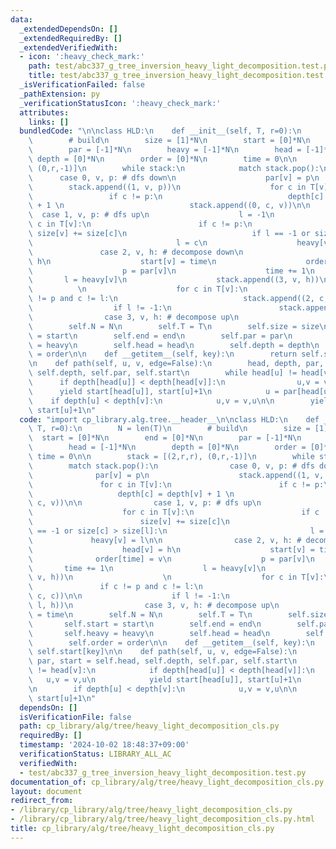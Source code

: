 ```yaml
---
data:
  _extendedDependsOn: []
  _extendedRequiredBy: []
  _extendedVerifiedWith:
  - icon: ':heavy_check_mark:'
    path: test/abc337_g_tree_inversion_heavy_light_decomposition.test.py
    title: test/abc337_g_tree_inversion_heavy_light_decomposition.test.py
  _isVerificationFailed: false
  _pathExtension: py
  _verificationStatusIcon: ':heavy_check_mark:'
  attributes:
    links: []
  bundledCode: "\n\nclass HLD:\n    def __init__(self, T, r=0):\n        N = len(T)\n\
    \        # build\n        size = [1]*N\n        start = [0]*N\n        end = [0]*N\n\
    \        par = [-1]*N\n        heavy = [-1]*N\n        head = [-1]*N\n       \
    \ depth = [0]*N\n        order = [0]*N\n        time = 0\n\n        stack = [(2,r,r),\
    \ (0,r,-1)]\n        while stack:\n            match stack.pop():\n          \
    \      case 0, v, p: # dfs down\n                    par[v] = p\n            \
    \        stack.append((1, v, p))\n                    for c in T[v]:\n       \
    \                 if c != p:\n                            depth[c] = depth[v]\
    \ + 1 \n                            stack.append((0, c, v))\n\n              \
    \  case 1, v, p: # dfs up\n                    l = -1\n                    for\
    \ c in T[v]:\n                        if c != p:\n                           \
    \ size[v] += size[c]\n                            if l == -1 or size[c] > size[l]:\n\
    \                                l = c\n                    heavy[v] = l\n\n \
    \               case 2, v, h: # decompose down\n                    head[v] =\
    \ h\n                    start[v] = time\n                    order[time] = v\n\
    \                    p = par[v]\n                    time += 1\n             \
    \       l = heavy[v]\n                    stack.append((3, v, h))\n          \
    \          \n                    for c in T[v]:\n                        if c\
    \ != p and c != l:\n                            stack.append((2, c, c))\n\n  \
    \                  if l != -1:\n                        stack.append((2, l, h))\n\
    \                case 3, v, h: # decompose up\n                    end[v] = time\n\
    \        self.N = N\n        self.T = T\n        self.size = size\n        self.start\
    \ = start\n        self.end = end\n        self.par = par\n        self.heavy\
    \ = heavy\n        self.head = head\n        self.depth = depth\n        self.order\
    \ = order\n\n    def __getitem__(self, key):\n        return self.start[key]\n\
    \n    def path(self, u, v, edge=False):\n        head, depth, par, start = self.head,\
    \ self.depth, self.par, self.start\n        while head[u] != head[v]:\n      \
    \      if depth[head[u]] < depth[head[v]]:\n                u,v = v,u\n      \
    \      yield start[head[u]], start[u]+1\n            u = par[head[u]]\n\n    \
    \    if depth[u] < depth[v]:\n            u,v = v,u\n\n        yield start[v]+edge,\
    \ start[u]+1\n"
  code: "import cp_library.alg.tree.__header__\n\nclass HLD:\n    def __init__(self,\
    \ T, r=0):\n        N = len(T)\n        # build\n        size = [1]*N\n      \
    \  start = [0]*N\n        end = [0]*N\n        par = [-1]*N\n        heavy = [-1]*N\n\
    \        head = [-1]*N\n        depth = [0]*N\n        order = [0]*N\n       \
    \ time = 0\n\n        stack = [(2,r,r), (0,r,-1)]\n        while stack:\n    \
    \        match stack.pop():\n                case 0, v, p: # dfs down\n      \
    \              par[v] = p\n                    stack.append((1, v, p))\n     \
    \               for c in T[v]:\n                        if c != p:\n         \
    \                   depth[c] = depth[v] + 1 \n                            stack.append((0,\
    \ c, v))\n\n                case 1, v, p: # dfs up\n                    l = -1\n\
    \                    for c in T[v]:\n                        if c != p:\n    \
    \                        size[v] += size[c]\n                            if l\
    \ == -1 or size[c] > size[l]:\n                                l = c\n       \
    \             heavy[v] = l\n\n                case 2, v, h: # decompose down\n\
    \                    head[v] = h\n                    start[v] = time\n      \
    \              order[time] = v\n                    p = par[v]\n             \
    \       time += 1\n                    l = heavy[v]\n                    stack.append((3,\
    \ v, h))\n                    \n                    for c in T[v]:\n         \
    \               if c != p and c != l:\n                            stack.append((2,\
    \ c, c))\n\n                    if l != -1:\n                        stack.append((2,\
    \ l, h))\n                case 3, v, h: # decompose up\n                    end[v]\
    \ = time\n        self.N = N\n        self.T = T\n        self.size = size\n \
    \       self.start = start\n        self.end = end\n        self.par = par\n \
    \       self.heavy = heavy\n        self.head = head\n        self.depth = depth\n\
    \        self.order = order\n\n    def __getitem__(self, key):\n        return\
    \ self.start[key]\n\n    def path(self, u, v, edge=False):\n        head, depth,\
    \ par, start = self.head, self.depth, self.par, self.start\n        while head[u]\
    \ != head[v]:\n            if depth[head[u]] < depth[head[v]]:\n             \
    \   u,v = v,u\n            yield start[head[u]], start[u]+1\n            u = par[head[u]]\n\
    \n        if depth[u] < depth[v]:\n            u,v = v,u\n\n        yield start[v]+edge,\
    \ start[u]+1\n"
  dependsOn: []
  isVerificationFile: false
  path: cp_library/alg/tree/heavy_light_decomposition_cls.py
  requiredBy: []
  timestamp: '2024-10-02 18:48:37+09:00'
  verificationStatus: LIBRARY_ALL_AC
  verifiedWith:
  - test/abc337_g_tree_inversion_heavy_light_decomposition.test.py
documentation_of: cp_library/alg/tree/heavy_light_decomposition_cls.py
layout: document
redirect_from:
- /library/cp_library/alg/tree/heavy_light_decomposition_cls.py
- /library/cp_library/alg/tree/heavy_light_decomposition_cls.py.html
title: cp_library/alg/tree/heavy_light_decomposition_cls.py
---
```

